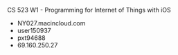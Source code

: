 CS 523 W1 - Programming for Internet of Things with iOS

* NY027.macincloud.com
* user150937
* pxt94688
* 69.160.250.27
